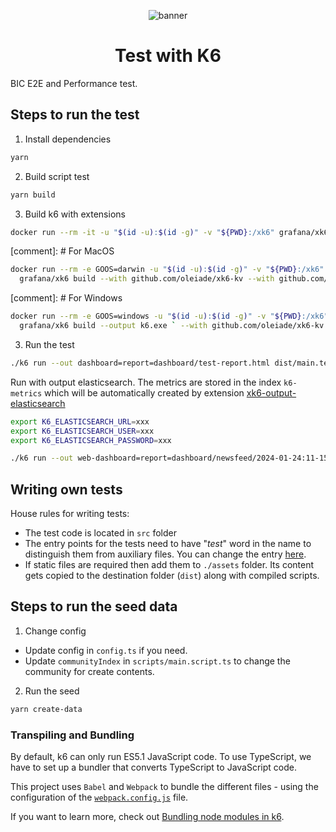 <div align="center">
  
  ![banner](https://www.beincom.app/_next/image?url=%2F_next%2Fstatic%2Fmedia%2Flogo_beincom_icon_and_text_only_post_alpha.539e3bfb.webp&w=640&q=75)

# Test with K6

</div>

BIC E2E and Performance test.

## Steps to run the test

1. Install dependencies

```bash
yarn
```

2. Build script test

```bash
yarn build
```

3. Build k6 with extensions

```bash
docker run --rm -it -u "$(id -u):$(id -g)" -v "${PWD}:/xk6" grafana/xk6 build v0.43.1 --with github.com/oleiade/xk6-kv --with github.com/grafana/xk6-dashboard@latest --with github.com/Juandavi1/xk6-prompt@0.0.1 --with github.com/gpiechnik2/xk6-httpagg@latest --with github.com/elastic/xk6-output-elasticsearch@latest
```
[comment]: # For MacOS
```bash
docker run --rm -e GOOS=darwin -u "$(id -u):$(id -g)" -v "${PWD}:/xk6" \
  grafana/xk6 build --with github.com/oleiade/xk6-kv --with github.com/grafana/xk6-dashboard@latest --with github.com/Juandavi1/xk6-prompt@0.0.1 --with github.com/gpiechnik2/xk6-httpagg@latest --with github.com/elastic/xk6-output-elasticsearch@latest
```

[comment]: # For Windows
```bash
docker run --rm -e GOOS=windows -u "$(id -u):$(id -g)" -v "${PWD}:/xk6" `
  grafana/xk6 build --output k6.exe ` --with github.com/oleiade/xk6-kv --with github.com/grafana/xk6-dashboard@latest --with github.com/Juandavi1/xk6-prompt@0.0.1 --with github.com/gpiechnik2/xk6-httpagg@latest --with github.com/elastic/xk6-output-elasticsearch@latest
```

3. Run the test

```bash
./k6 run --out dashboard=report=dashboard/test-report.html dist/main.test.js
```

Run with output elasticsearch. The metrics are stored in the index `k6-metrics` which will be automatically created by extension [xk6-output-elasticsearch](https://github.com/elastic/xk6-output-elasticsearch)
```bash
export K6_ELASTICSEARCH_URL=xxx
export K6_ELASTICSEARCH_USER=xxx
export K6_ELASTICSEARCH_PASSWORD=xxx

./k6 run --out web-dashboard=report=dashboard/newsfeed/2024-01-24:11-15.html dist/main.test.js --out output-elasticsearch
```

## Writing own tests

House rules for writing tests:

- The test code is located in `src` folder
- The entry points for the tests need to have "_test_" word in the name to distinguish them from auxiliary files. You can change the entry [here](./webpack.config.js#L8).
- If static files are required then add them to `./assets` folder. Its content gets copied to the destination folder (`dist`) along with compiled scripts.

## Steps to run the seed data

1. Change config

- Update config in `config.ts` if you need.
- Update `communityIndex` in `scripts/main.script.ts` to change the community for create contents.

2. Run the seed

```bash
yarn create-data
```

### Transpiling and Bundling

By default, k6 can only run ES5.1 JavaScript code. To use TypeScript, we have to set up a bundler that converts TypeScript to JavaScript code.

This project uses `Babel` and `Webpack` to bundle the different files - using the configuration of the [`webpack.config.js`](./webpack.config.js) file.

If you want to learn more, check out [Bundling node modules in k6](https://k6.io/docs/using-k6/modules#bundling-node-modules).
